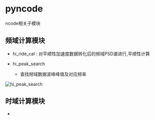 # pyncode
ncode相关子模块

## 频域计算模块
+ hi_ride_cal : 对平顺性加速度数据转化后的频域PSD谱进行,平顺性计算

+ hi_peak_search 
	+ 查找频域数据波峰峰值及对应频率

![hi_peak_search](../examples/hi_peak_search.png)

## 时域计算模块
+ 


